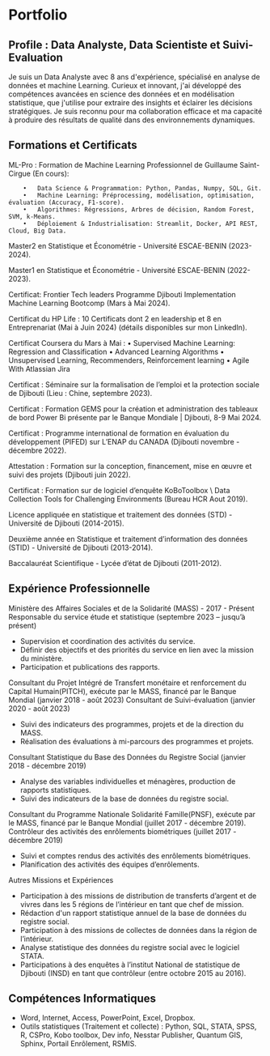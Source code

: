# Portfolio


## Profile : Data Analyste, Data Scientiste et Suivi-Evaluation
Je suis un Data Analyste avec 8 ans d'expérience, spécialisé en analyse de données et machine Learning. Curieux et innovant, j'ai développé des compétences avancées en science des données et en modélisation statistique, que j'utilise pour extraire des insights et éclairer les décisions stratégiques. Je suis reconnu pour ma collaboration efficace et ma capacité à produire des résultats de qualité dans des environnements dynamiques.





## Formations et Certificats

ML-Pro : Formation de Machine Learning Professionnel de Guillaume Saint-Cirgue (En cours):

        •	Data Science & Programmation: Python, Pandas, Numpy, SQL, Git.
        •	Machine Learning: Préprocessing, modélisation, optimisation, évaluation (Accuracy, F1-score).
        •	Algorithmes: Régressions, Arbres de décision, Random Forest, SVM, k-Means.
        •	Déploiement & Industrialisation: Streamlit, Docker, API REST, Cloud, Big Data.



Master2 en Statistique et Économétrie - Université ESCAE-BENIN (2023-2024).

Master1 en Statistique et Économétrie - Université ESCAE-BENIN (2022-2023).

Certificat: Frontier Tech leaders Programme Djibouti Implementation Machine Learning Bootcomp (Mars à Mai 2024).

Certificat du HP Life : 10 Certificats dont 2 en leadership et 8 en Entreprenariat (Mai à Juin 2024) (détails disponibles sur mon LinkedIn).

Certificat Coursera du Mars à Mai : 
      •	Supervised Machine Learning: Regression and Classification
      •	Advanced Learning Algorithms
      •	Unsupervised Learning, Recommenders, Reinforcement learning
      •	Agile With Atlassian Jira
    
Certificat : Séminaire sur la formalisation de l’emploi et la protection sociale de Djibouti (Lieu : Chine, septembre 2023).

Certificat : Formation GEMS pour la création et administration des tableaux de bord Power Bi présente par le Banque Mondiale | Djibouti, 8-9 Mai 2024.

Certificat : Programme international de formation en évaluation du développement (PIFED) sur L’ENAP du CANADA (Djibouti novembre - décembre 2022).

Attestation : Formation sur la conception, financement, mise en œuvre et suivi des projets (Djibouti juin 2022).

Certificat : Formation sur de logiciel d’enquête KoBoToolbox \ Data Collection Tools for Challenging Environments (Bureau HCR Aout 2019).

Licence appliquée en statistique et traitement des données (STD) - Université de Djibouti (2014-2015).

Deuxième année en Statistique et traitement d’information des données (STID) - Université de Djibouti (2013-2014).

Baccalauréat Scientifique - Lycée d’état de Djibouti (2011-2012).

## Expérience Professionnelle

Ministère des Affaires Sociales et de la Solidarité (MASS) - 2017 - Présent
Responsable du service étude et statistique (septembre 2023 – jusqu’à présent)
  - Supervision et coordination des activités du service.
  - Définir des objectifs et des priorités du service en lien avec la mission du ministère.
  - Participation et publications des rapports.

Consultant du Projet Intégré de Transfert monétaire et renforcement du Capital Humain(PITCH), exécute par le MASS, financé par le Banque Mondial (janvier 2018 - août 2023)
Consultant de Suivi-évaluation (janvier 2020 - août 2023)
  - Suivi des indicateurs des programmes, projets et de la direction du MASS.
  - Réalisation des évaluations à mi-parcours des programmes et projets.

Consultant Statistique du Base des Données du Registre Social (janvier 2018 - décembre 2019)
  - Analyse des variables individuelles et ménagères, production de rapports statistiques.
  - Suivi des indicateurs de la base de données du registre social.

Consultant du Programme Nationale Solidarité Famille(PNSF), exécute par le MASS, financé par le Banque Mondial (juillet 2017 - décembre 2019).
Contrôleur des activités des enrôlements biométriques (juillet 2017 - décembre 2019)
  - Suivi et comptes rendus des activités des enrôlements biométriques.
  - Planification des activités des équipes d’enrôlements.

Autres Missions et Expériences
- Participation à des missions de distribution de transferts d’argent et de vivres dans les 5 régions de l’intérieur en tant que chef de mission.
- Rédaction d'un rapport statistique annuel de la base de données du registre social.
- Participation à des missions de collectes de données dans la région de l’intérieur.
- Analyse statistique des données du registre social avec le logiciel STATA.
- Participations à des enquêtes à l’institut National de statistique de Djibouti (INSD) en tant que contrôleur (entre octobre 2015 au 2016).

## Compétences Informatiques

- Word, Internet, Access, PowerPoint, Excel, Dropbox.
- Outils statistiques (Traitement et collecte) : Python, SQL, STATA, SPSS, R, CSPro, Kobo toolbox, Dev info, Nesstar Publisher, Quantum GIS, Sphinx, Portail Enrôlement, RSMIS.
